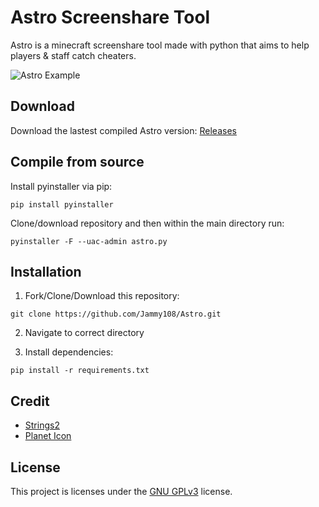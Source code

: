 # Astro Screenshare Tool

Astro is a minecraft screenshare tool made with python that aims to help players & staff catch cheaters.

![Astro Example](https://i.imgur.com/RsayBSs.png)

## Download
Download the lastest compiled Astro version: [Releases](https://github.com/Jammy108/Astro/releases)

## Compile from source

Install pyinstaller via pip:

```pip install pyinstaller ```

Clone/download repository and then within the main directory run:

```pyinstaller -F --uac-admin astro.py```



## Installation

1. Fork/Clone/Download this repository:

```git clone https://github.com/Jammy108/Astro.git```

2. Navigate to correct directory 

3. Install dependencies: 

```pip install -r requirements.txt```

## Credit

- [Strings2](http://split-code.com/strings2.html)
- [Planet Icon](https://www.freepik.com/free-photos-vectors/design)

## License 
This project is licenses under the [GNU GPLv3](https://choosealicense.com/licenses/gpl-3.0/) license.

